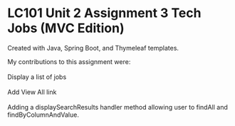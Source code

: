 # LC101 Unit 2 Assignment 3 Tech Jobs (MVC Edition)

Created with Java, Spring Boot, and Thymeleaf templates.

My contributions to this assignment were:
<br><br>
Display a list of jobs
<br><br>
Add View All link
<br><br>
Adding a displaySearchResults handler method allowing user to findAll and findByColumnAndValue.
